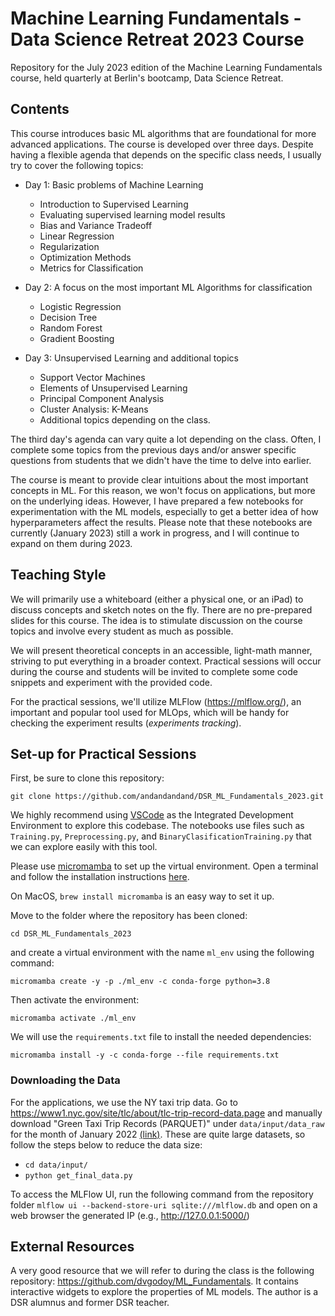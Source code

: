 # Machine Learning Fundamentals - Data Science Retreat 2023 Course
Repository for the July 2023 edition of the Machine Learning Fundamentals course, held quarterly at Berlin's bootcamp, Data Science Retreat.

## Contents
This course introduces basic ML algorithms that are foundational for more advanced applications. The course is developed over three days. Despite having a flexible agenda that depends on the specific class needs, I usually try to cover the following topics:

* Day 1: Basic problems of Machine Learning
  * Introduction to Supervised Learning
  * Evaluating supervised learning model results
  * Bias and Variance Tradeoff
  * Linear Regression
  * Regularization
  * Optimization Methods
  * Metrics for Classification

* Day 2: A focus on the most important ML Algorithms for classification
  * Logistic Regression
  * Decision Tree
  * Random Forest
  * Gradient Boosting

* Day 3: Unsupervised Learning and additional topics
  * Support Vector Machines
  * Elements of Unsupervised Learning
  * Principal Component Analysis
  * Cluster Analysis: K-Means
  * Additional topics depending on the class.

The third day's agenda can vary quite a lot depending on the class. Often, I complete some topics from the previous days and/or answer specific questions from students that we didn't have the time to delve into earlier. 

The course is meant to provide clear intuitions about the most important concepts in ML. For this reason, we won't focus on applications, but more on the underlying ideas. However, I have prepared a few notebooks for experimentation with the ML models, especially to get a better idea of how hyperparameters affect the results. Please note that these notebooks are currently (January 2023) still a work in progress, and I will continue to expand on them during 2023. 

## Teaching Style
We will primarily use a whiteboard (either a physical one, or an iPad) to discuss concepts and sketch notes on the fly. There are no pre-prepared slides for this course. The idea is to stimulate discussion on the course topics and involve every student as much as possible. 

We will present theoretical concepts in an accessible, light-math manner, striving to put everything in a broader context. Practical sessions will occur during the course and students will be invited to complete some code snippets and experiment with the provided code. 

For the practical sessions, we'll utilize MLFlow (https://mlflow.org/), an important and popular tool used for MLOps, which will be handy for checking the experiment results (*experiments tracking*).

## Set-up for Practical Sessions

First, be sure to clone this repository:

`git clone https://github.com/andandandand/DSR_ML_Fundamentals_2023.git`

We highly recommend using [VSCode](https://code.visualstudio.com/download) as the Integrated Development Environment to explore this codebase. The notebooks use files such as `Training.py`, `Preprocessing.py`, and `BinaryClasificationTraining.py` that we can explore easily with this tool. 

Please use [micromamba](https://mamba.readthedocs.io/en/latest/micromamba.html) to set up the virtual environment. Open a terminal and follow the installation instructions [here](https://mamba.readthedocs.io/en/latest/installation.html). 

On MacOS, `brew install micromamba` is an easy way to set it up.  

Move to the folder where the repository has been cloned:

```cd DSR_ML_Fundamentals_2023```

and create a virtual environment with the name `ml_env` using the following command:

```micromamba create -y -p ./ml_env -c conda-forge python=3.8```

Then activate the environment:

```micromamba activate ./ml_env```

We will use the `requirements.txt` file to install the needed dependencies: 

```micromamba install -y -c conda-forge --file requirements.txt``` 

### Downloading the Data

For the applications, we use the NY taxi trip data. Go to https://www1.nyc.gov/site/tlc/about/tlc-trip-record-data.page and manually download "Green Taxi Trip Records (PARQUET)" under `data/input/data_raw` for the month of January 2022 [(link)](https://d37ci6vzurychx.cloudfront.net/trip-data/green_tripdata_2022-01.parquet). These are quite large datasets, so follow the steps below to reduce the data size:

- `cd data/input/`
- `python get_final_data.py` 

To access the MLFlow UI, run the following command from the repository folder `mlflow ui --backend-store-uri sqlite:///mlflow.db` and open on a web browser the generated IP (e.g., http://127.0.0.1:5000/)

## External Resources
A very good resource that we will refer to during the class is the following repository: https://github.com/dvgodoy/ML_Fundamentals. It contains interactive widgets to explore the properties of ML models. The author is a DSR alumnus and former DSR teacher.
